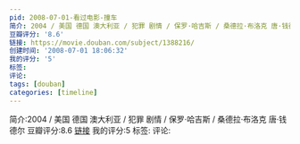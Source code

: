 ```yaml
---
pid: 2008-07-01-看过电影-撞车
简介: 2004 / 美国 德国 澳大利亚 / 犯罪 剧情 / 保罗·哈吉斯 / 桑德拉·布洛克 唐·钱德尔
豆瓣评分: '8.6'
链接: https://movie.douban.com/subject/1388216/
创建时间: '2008-07-01 18:06:32'
我的评分: '5'
标签:
评论:
tags: [douban]
categories: [timeline]
---
```

简介:2004 / 美国 德国 澳大利亚 / 犯罪 剧情 / 保罗·哈吉斯 / 桑德拉·布洛克 唐·钱德尔
豆瓣评分:8.6
[链接](https://movie.douban.com/subject/1388216/)
我的评分:5
标签:
评论:
